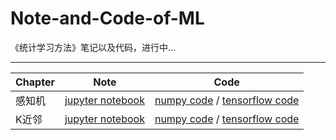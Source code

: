 # Note-and-Code-of-ML
《统计学习方法》笔记以及代码，进行中...   

--- 
  
 Chapter | Note | Code
------------ | ------------- | -------------
感知机 | [jupyter notebook](./Perceptron/Perceptron.ipynb) | [numpy code](./Perceptron/perceptron_np.py) / [tensorflow code](./Perceptron/perceptron_tf.py)
K近邻 | [jupyter notebook](./KNN/kNN.ipynb) | [numpy code](./KNN/knn_np.py) / [tensorflow code](./KNN/knn_tf.py)

